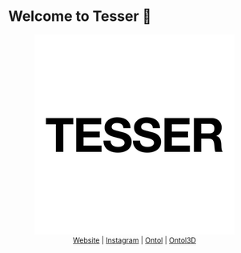 # Welcome to Tesser 👋

<div align="center">
  <img src="https://github.com/Tesser/.github/blob/main/images/Tesser_Logo.png">
</div>

<div align="center">
<a href="https://www.tesser.co.kr/">Website</a> | <a href="https://www.instagram.com/tesserdata/">Instagram</a> | <a href="https://ontol.com/">Ontol</a> | <a href="https://3d.ontol.com/">Ontol3D</a>
</div>
